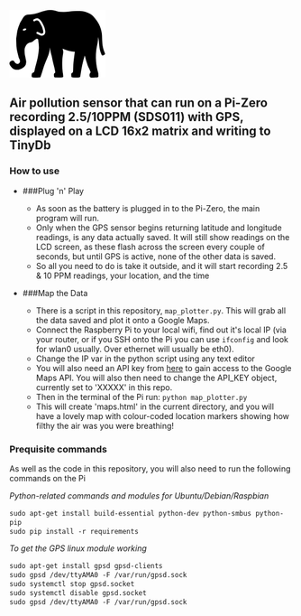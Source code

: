 ![Elephant Sensor](icon.png)

## Air pollution sensor that can run on a Pi-Zero recording 2.5/10PPM (SDS011) with GPS, displayed on a LCD 16x2 matrix and writing to TinyDb

### How to use
- ###Plug 'n' Play
  - As soon as the battery is plugged in to the Pi-Zero, the main program will run.
  - Only when the GPS sensor begins returning latitude and longitude readings, is any data actually saved. It will still show readings on the LCD screen, as these flash across the screen every couple of seconds, but until GPS is active, none of the other data is saved.
  - So all you need to do is take it outside, and it will start recording 2.5 & 10 PPM readings, your location, and the time
 
- ###Map the Data
  - There is a script in this repository, `map_plotter.py`. This will grab all the data saved and plot it onto a Google Maps.
  - Connect the Raspberry Pi to your local wifi, find out it's local IP (via your router, or if you SSH onto the Pi you can use `ifconfig` and look for wlan0 usually. Over ethernet will usually be eth0).
  - Change the IP var in the python script using any text editor
  - You will also need an API key from [here](https://developers.google.com/maps/documentation/javascript/get-api-key) to gain access to the Google Maps API. You will also then need to change the API_KEY object, currently set to 'XXXXX' in this repo. 
  - Then in the terminal of the Pi run:
```python map_plotter.py```
  - This will create 'maps.html' in the current directory, and you will have a lovely map with colour-coded location markers showing how filthy the air was you were breathing!


### Prequisite commands
As well as the code in this repository, you will also need to run the following commands on the Pi

_Python-related commands and modules for Ubuntu/Debian/Raspbian_

```
sudo apt-get install build-essential python-dev python-smbus python-pip
sudo pip install -r requirements
```

_To get the GPS linux module working_

```
sudo apt-get install gpsd gpsd-clients
sudo gpsd /dev/ttyAMA0 -F /var/run/gpsd.sock
sudo systemctl stop gpsd.socket
sudo systemctl disable gpsd.socket
sudo gpsd /dev/ttyAMA0 -F /var/run/gpsd.sock
```
